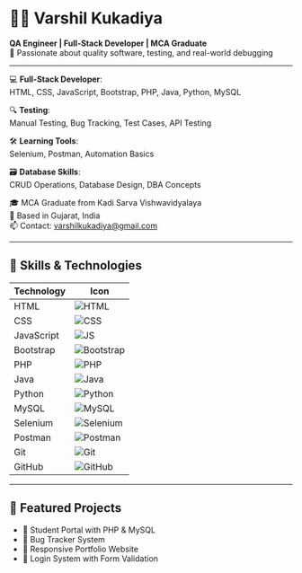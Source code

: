 # 👨‍💻 Varshil Kukadiya

**QA Engineer | Full-Stack Developer | MCA Graduate**  
🧪 Passionate about quality software, testing, and real-world debugging

---

💻 **Full-Stack Developer**:  
HTML, CSS, JavaScript, Bootstrap, PHP, Java, Python, MySQL  

🔍 **Testing**:  
Manual Testing, Bug Tracking, Test Cases, API Testing  

🛠️ **Learning Tools**:  
Selenium, Postman, Automation Basics  

🗃️ **Database Skills**:  
CRUD Operations, Database Design, DBA Concepts  

🎓 MCA Graduate from Kadi Sarva Vishwavidyalaya  
📍 Based in Gujarat, India  
📫 Contact: varshilkukadiya@gmail.com  

---

## 🧠 Skills & Technologies

| Technology  | Icon |
|-------------|------|
| HTML        | ![HTML](https://img.icons8.com/color/48/html-5--v1.png) |
| CSS         | ![CSS](https://img.icons8.com/color/48/css3.png) |
| JavaScript  | ![JS](https://img.icons8.com/color/48/javascript--v1.png) |
| Bootstrap   | ![Bootstrap](https://img.icons8.com/color/48/bootstrap.png) |
| PHP         | ![PHP](https://img.icons8.com/officel/48/php-logo.png) |
| Java        | ![Java](https://img.icons8.com/color/48/java-coffee-cup-logo.png) |
| Python      | ![Python](https://img.icons8.com/color/48/python--v1.png) |
| MySQL       | ![MySQL](https://img.icons8.com/fluency/48/mysql-logo.png) |
| Selenium    | ![Selenium](https://img.icons8.com/external-tal-revivo-color-tal-revivo/48/external-selenium-testing-framework-for-web-applications-logo-color-tal-revivo.png) |
| Postman     | ![Postman](https://img.icons8.com/external-tal-revivo-shadow-tal-revivo/48/external-postman-is-the-only-complete-api-development-environment-logo-shadow-tal-revivo.png) |
| Git         | ![Git](https://img.icons8.com/color/48/git.png) |
| GitHub      | ![GitHub](https://img.icons8.com/ios-glyphs/48/github.png) |

---

## 🚀 Featured Projects

- 🔗 Student Portal with PHP & MySQL  
- 🔗 Bug Tracker System  
- 🔗 Responsive Portfolio Website  
- 🔗 Login System with Form Validation
